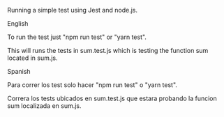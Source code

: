 Running a simple test using Jest and node.js.

English

To run the test just "npm run test" or "yarn test".

This will runs the tests in sum.test.js which is testing the function sum located in sum.js.


Spanish

Para correr los test solo hacer "npm run test" o "yarn test".

Correra los tests ubicados en sum.test.js que estara probando la funcion sum localizada en sum.js.
